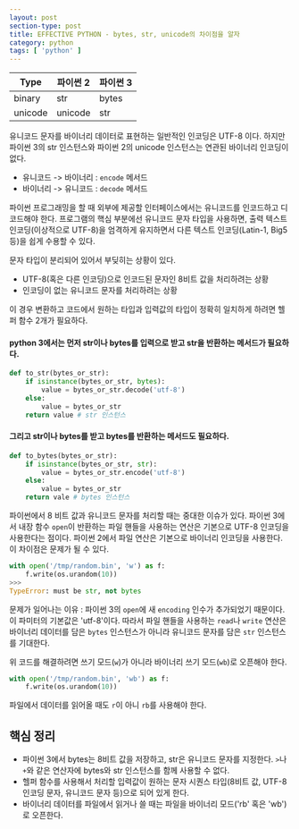 ```yaml
---
layout: post
section-type: post
title: EFFECTIVE PYTHON - bytes, str, unicode의 차이점을 알자
category: python
tags: [ 'python' ]
---
```


Type | 파이썬 2 | 파이썬 3
---|---|---
binary | str | bytes
unicode | unicode | str

유니코드 문자를 바이너리 데이터로 표현하는 일반적인 인코딩은 UTF-8 이다. 하지만 파이썬 3의 str 인스턴스와 파이썬 2의 unicode 인스턴스는 연관된 바이너리 인코딩이 없다.

- 유니코드 -> 바이너리 : `encode` 메서드
- 바이너리 -> 유니코드 : `decode` 메서드

파이썬 프로그래밍을 할 때 외부에 제공할 인터페이스에서는 유니코드를 인코드하고 디코드해야 한다. 프로그램의 핵심 부분에선 유니코드 문자 타입을 사용하면, 출력 텍스트 인코딩(이상적으로 UTF-8)을 엄격하게 유지하면서 다른 텍스트 인코딩(Latin-1, Big5 등)을 쉽게 수용할 수 있다.  

문자 타입이 분리되어 있어서 부딪히는 상황이 있다.

- UTF-8(혹은 다른 인코딩)으로 인코드된 문자인 8비트 값을 처리하려는 상황
- 인코딩이 없는 유니코드 문자를 처리하려는 상황

이 경우 변환하고 코드에서 원하는 타입과 입력값의 타입이 정확히 일치하게 하려면 헬퍼 함수 2개가 필요하다.

#### python 3에서는 먼저 str이나 bytes를 입력으로 받고 str을 반환하는 메서드가 필요하다.

```python
def to_str(bytes_or_str):
    if isinstance(bytes_or_str, bytes):
        value = bytes_or_str.decode('utf-8')
    else:
        value = bytes_or_str
    return value # str 인스턴스
```

#### 그리고 str이나 bytes를 받고 bytes를 반환하는 메서드도 필요하다.

```python
def to_bytes(bytes_or_str):
    if isinstance(bytes_or_str, str):
        value = bytes_or_str.encode('utf-8')
    else:
        value = bytes_or_str
    return vale # bytes 인스턴스
```


파이썬에서 8 비트 값과 유니코드 문자를 처리할 때는 중대한 이슈가 있다.
파이썬 3에서 내장 함수 `open`이 반환하는 파일 핸들을 사용하는 연산은 기본으로 UTF-8 인코딩을 사용한다는 점이다. 파이썬 2에서 파일 연산은 기본으로 바이너리 인코딩을 사용한다. 이 차이점은 문제가 될 수 있다.

```python
with open('/tmp/random.bin', 'w') as f:
    f.write(os.urandom(10))
>>>
TypeError: must be str, not bytes
```

문제가 일어나는 이유 : 파이썬 3의 `open`에 새 `encoding` 인수가 추가되었기 때문이다.
이 파미터의 기본값은 'utf-8'이다. 따라서 파일 핸들을 사용하는 `read`나 `write` 연산은 바이너리 데이터를 담은 `bytes` 인스턴스가 아니라 유니코드 문자를 담은 `str` 인스턴스를 기대한다.

위 코드를 해결하려면 쓰기 모드(`w`)가 아니라 바이너리 쓰기 모드(`wb`)로 오픈해야 한다.

```python
with open('/tmp/random.bin', 'wb') as f:
    f.write(os.urandom(10))
```

파일에서 데이터를 읽어올 때도 `r`이 아니 `rb`를 사용해야 한다.

## 핵심 정리

- 파이썬 3에서 bytes는 8비트 값을 저장하고, str은 유니코드 문자를 지정한다. `>`나 `+`와 같은 연산자에 bytes와 str 인스턴스를 함께 사용할 수 없다.
- 헬퍼 함수를 사용해서 처리할 입력값이 원하는 문자 시퀀스 타입(8비트 값, UTF-8 인코딩 문자, 유니코드 문자 등)으로 되어 있게 한다.
- 바이너리 데이터를 파일에서 읽거나 쓸 때는 파일을 바이너리 모드('rb' 혹은 'wb')로 오픈한다.
